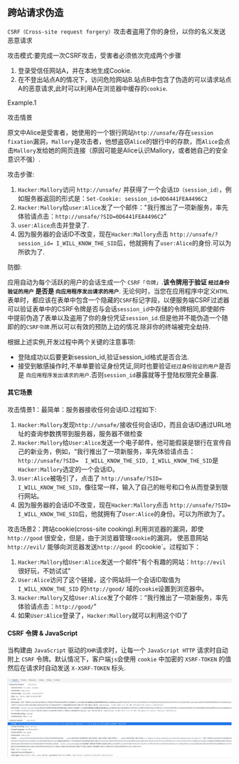 ## 跨站请求伪造

`CSRF（Cross-site request forgery）`攻击者盗用了你的身份，以你的名义发送恶意请求

攻击模式:要完成一次CSRF攻击，受害者必须依次完成两个步骤

 1. 登录受信任网站A，并在本地生成Cookie.
 2. 在不登出站点A的情况下，访问危险网站B.站点B中包含了伪造的可以请求站点A的恶意请求,此时可以利用A在浏览器中缓存的`cookie`.

Example.1

攻击情景

原文中Alice是受害者，她使用的一个银行网站`http://unsafe/`存在`session fixation`漏洞，`Mallory`是攻击者，他想盗窃`Alice`的银行中的存款，而`Alice`会点击`Mallory`发给她的网页连接（原因可能是Alice认识Mallory，或者她自己的安全意识不强）.

攻击步骤:

 1. `Hacker:Mallory`访问 `http://unsafe/` 并获得了一个会话`ID（session_id）`，例如服务器返回的形式是：`Set-Cookie: session_id=0D6441FEA4496C2`
 2. `Hacker:Mallory`给`user:Alice`发了一个邮件："我行推出了一项新服务，率先体验请点击：`http://unsafe/?SID=0D6441FEA4496C2`"
 3. `user:Alice`点击并登录了.
 4. 因为服务器的会话ID不改变，现在`Hacker:Mallory`点击 `http://unsafe/?session_id= I_WILL_KNOW_THE_SID`后，他就拥有了`user:Alice`的身份.可以为所欲为了.

防御:

应用自动为每个活跃的用户的会话生成一个 `CSRF「令牌」`.**该令牌用于验证 `经过身份验证的用户` 是否是 `向应用程序发出请求的用户`**.
无论何时，当您在应用程序中定义`HTML`表单时，都应该在表单中包含一个隐藏的`CSRF`标记字段，以便服务端CSRF过滤器可以验证表单中的CSRF令牌是否与会话`session_id`中存储的令牌相同,即使邮件中提前伪造了表单以及盗用了你的身份凭证`session_id`.但是他并不能伪造一个随即的的`CSRF令牌`.所以可以有效的预防上边的情况.除非你的终端被完全劫持.

根据上述实例,开发过程中两个关键的注意事项:

 - 登陆成功以后要更新session_id,验证session_id格式是否合法.
 - 接受到敏感操作时,不单单要验证身份凭证,同时也要验证`经过身份验证的用户`是否是 `向应用程序发出请求的用户`.否则`session_id`暴露就等于登陆权限完全暴露.

#### 其它场景

攻击情景1：最简单：服务器接收任何会话ID.过程如下:

 1. `Hacker:Mallory`发现`http://unsafe/`接收任何会话ID，而且会话ID通过URL地址的查询参数携带到服务器，服务器不做检查
 2. `Hacker:Mallory`给`User:Alice`发送一个电子邮件，他可能假装是银行在宣传自己的新业务，例如，“我行推出了一项新服务，率先体验请点击：`http://unsafe/?SID=  I_WILL_KNOW_THE_SID, I_WILL_KNOW_THE_SID`是`Hacker:Mallory`选定的一个会话ID。
 3. `User:Alice`被吸引了，点击了 `http://unsafe/?SID= I_WILL_KNOW_THE_SID`，像往常一样，输入了自己的帐号和口令从而登录到银行网站。
 4. 因为服务器的会话ID不改变，现在`Hacker:Mallory`点击 `http://unsafe/?SID= I_WILL_KNOW_THE_SID`后，他就拥有了`User:Alice`的身份。可以为所欲为了。

攻击场景2：跨站cookie(cross-site cooking).利用浏览器的漏洞，即使 `http://good` 很安全，但是，由于浏览器管理`cookie`的漏洞，
使恶意网站 `http://evil/` 能够向浏览器发送`http://good `的cookie`。过程如下：

 1. `Hacker:Mallory`给`User:Alice`发送一个邮件"有个有趣的网站：`http://evil` 很好玩，不妨试试"
 2. `User:Alice`访问了这个链接，这个网站将一个会话ID取值为`I_WILL_KNOW_THE_SID` 的`http://good/` 域的`cookie`设置到浏览器中。
 3. `Hacker:Mallory`又给`User:Alice`发了个邮件：“我行推出了一项新服务，率先体验请点击：`http://good/`”
 4. 如果`User:Alice`登录了，`Hacker:Mallory`就可以利用这个ID了

#### CSRF 令牌 & JavaScript

当构建由 `JavaScript` 驱动的`XHR`请求时，让每一个 `JavaScript HTTP`
请求时自动附上 `CSRF` 令牌。默认情况下，客户端`js`会使用 `cookie` 中加密的 `XSRF-TOKEN` 的值然后在请求时自动发送 `X-XSRF-TOKEN` 标头.

![](.static_images/08b2ce09.png)